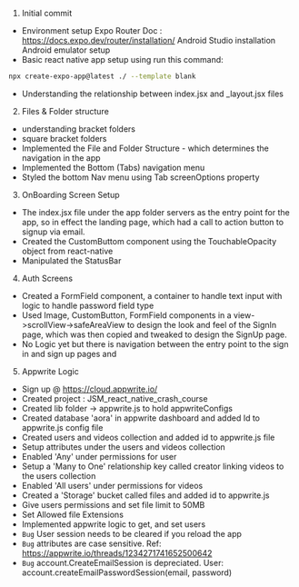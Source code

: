 1. Initial commit
- Environment setup
    Expo Router Doc : https://docs.expo.dev/router/installation/
    Android Studio installation
    Android emulator setup
-   Basic react native app setup using
    run this command:
```bash
npx create-expo-app@latest ./ --template blank
```
- Understanding the relationship between index.jsx and _layout.jsx files

2. Files & Folder structure 
- understanding bracket folders
- square bracket folders
- Implemented the File and Folder Structure - which determines the navigation in the app
- Implemented the Bottom (Tabs) navigation menu
- Styled the bottom Nav menu using Tab screenOptions property

3. OnBoarding Screen Setup
- The index.jsx file under the app folder servers as the entry point for the app, so in effect the landing page, which had a call to action button to signup via email.
- Created the CustomButtom component using the TouchableOpacity object from react-native
- Manipulated the StatusBar 

4. Auth Screens
- Created a FormField component, a container to handle text input with logic to handle password field type
- Used Image, CustomButton, FormField components in a view->scrollView->safeAreaView to design the look and feel of the SignIn page, which was then copied and tweaked to design the SignUp page.
- No Logic yet but there is navigation between the entry point to the sign in and sign up pages and

5. Appwrite Logic
- Sign up @ https://cloud.appwrite.io/
- Created project : JSM_react_native_crash_course
- Created lib folder -> appwrite.js to hold appwriteConfigs
- Created database 'aora' in appwrite dashboard and added Id to appwrite.js config file
- Created users and videos collection and added id to appwrite.js file
- Setup attributes under the users and videos collection
- Enabled 'Any' under permissions for user
- Setup a 'Many to One' relationship key called creator linking videos to the users collection
- Enabled 'All users' under permissions for videos
- Created a 'Storage' bucket called files and added id to appwrite.js
- Give users permissions and set file limit to 50MB
- Set Allowed file Extensions
- Implemented appwrite logic to get, and set users
- ```Bug``` User session needs to be cleared if you reload the app
- ```Bug``` attributes are case sensitive. Ref: https://appwrite.io/threads/1234271741652500642
- ```Bug``` account.CreateEmailSession is depreciated. User: account.createEmailPasswordSession(email, password)